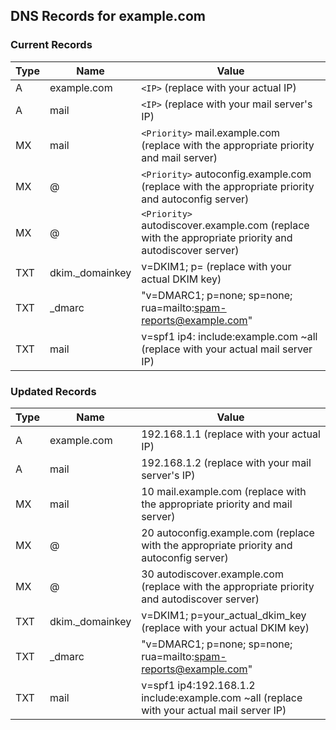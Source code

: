 ## DNS Records for example.com

### Current Records
| Type | Name               | Value                              |
|------|--------------------|------------------------------------|
| A    | example.com        | `<IP>` (replace with your actual IP) |
| A    | mail               | `<IP>` (replace with your mail server's IP) |
| MX   | mail               | `<Priority>` mail.example.com (replace with the appropriate priority and mail server) |
| MX   | @                  | `<Priority>` autoconfig.example.com (replace with the appropriate priority and autoconfig server) |
| MX   | @                  | `<Priority>` autodiscover.example.com (replace with the appropriate priority and autodiscover server) |
| TXT  | dkim._domainkey    | v=DKIM1; p=<key> (replace with your actual DKIM key) |
| TXT  | _dmarc              | "v=DMARC1; p=none; sp=none; rua=mailto:spam-reports@example.com" |
| TXT  | mail               | v=spf1 ip4:<IP> include:example.com ~all (replace with your actual mail server IP) |

### Updated Records
| Type | Name               | Value                              |
|------|--------------------|------------------------------------|
| A    | example.com        | 192.168.1.1 (replace with your actual IP) |
| A    | mail               | 192.168.1.2 (replace with your mail server's IP) |
| MX   | mail               | 10 mail.example.com (replace with the appropriate priority and mail server) |
| MX   | @                  | 20 autoconfig.example.com (replace with the appropriate priority and autoconfig server) |
| MX   | @                  | 30 autodiscover.example.com (replace with the appropriate priority and autodiscover server) |
| TXT  | dkim._domainkey    | v=DKIM1; p=your_actual_dkim_key (replace with your actual DKIM key) |
| TXT  | _dmarc              | "v=DMARC1; p=none; sp=none; rua=mailto:spam-reports@example.com" |
| TXT  | mail               | v=spf1 ip4:192.168.1.2 include:example.com ~all (replace with your actual mail server IP) |
